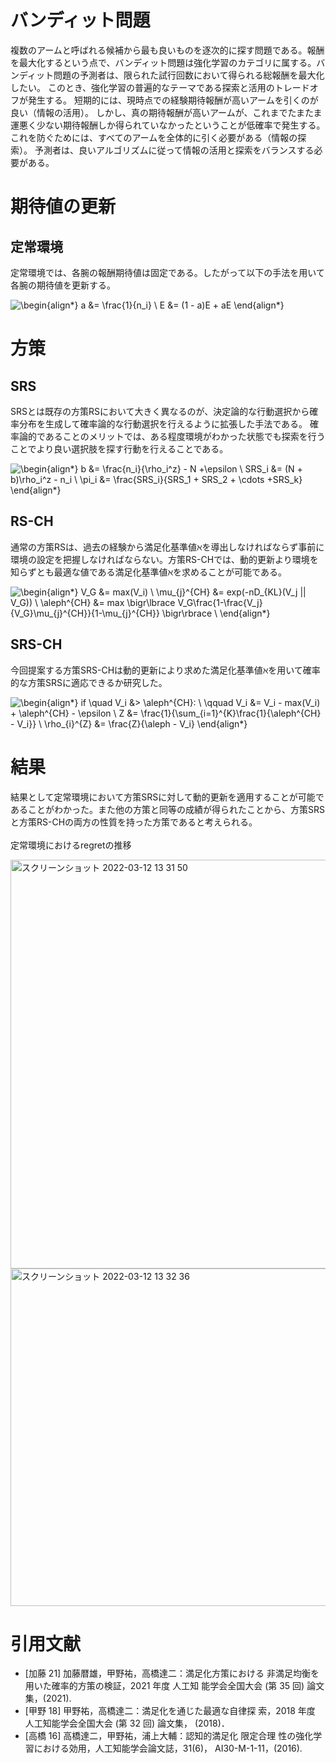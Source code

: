 # バンディット問題
複数のアームと呼ばれる候補から最も良いものを逐次的に探す問題である。報酬を最大化するという点で、バンディット問題は強化学習のカテゴリに属する。バンディット問題の予測者は、限られた試行回数において得られる総報酬を最大化したい。 このとき、強化学習の普遍的なテーマである探索と活用のトレードオフが発生する。 短期的には、現時点での経験期待報酬が高いアームを引くのが良い（情報の活用）。 しかし、真の期待報酬が高いアームが、これまでたまたま運悪く少ない期待報酬しか得られていなかったということが低確率で発生する。 これを防ぐためには、すべてのアームを全体的に引く必要がある（情報の探索）。 予測者は、良いアルゴリズムに従って情報の活用と探索をバランスする必要がある。

# 期待値の更新
## 定常環境
定常環境では、各腕の報酬期待値は固定である。したがって以下の手法を用いて各腕の期待値を更新する。

![\begin{align*}
a &= \frac{1}{n_i} \\
E &= (1 - a)E + aE
\end{align*}
](https://render.githubusercontent.com/render/math?math=%5Cdisplaystyle+%5Cbegin%7Balign%2A%7D%0Aa+%26%3D+%5Cfrac%7B1%7D%7Bn_i%7D+%5C%5C%0AE+%26%3D+%281+-+a%29E+%2B+aE%0A%5Cend%7Balign%2A%7D%0A)

# 方策
## SRS
SRSとは既存の方策RSにおいて大きく異なるのが、決定論的な行動選択から確率分布を生成して確率論的な行動選択を行えるように拡張した手法である。
確率論的であることのメリットでは、ある程度環境がわかった状態でも探索を行うことでより良い選択肢を探す行動を行えることである。

![\begin{align*}
 b  &= \frac{n_i}{\rho_i^z} -  N +\epsilon \\
SRS_i &=  (N + b)\rho_i^z - n_i  \\
\pi_i &=  \frac{SRS_i}{SRS_1 + SRS_2 + \cdots +SRS_k}
\end{align*}
](https://render.githubusercontent.com/render/math?math=%5Cdisplaystyle+%5Cbegin%7Balign%2A%7D%0A+b++%26%3D+%5Cfrac%7Bn_i%7D%7B%5Crho_i%5Ez%7D+-++N+%2B%5Cepsilon+%5C%5C%0ASRS_i+%26%3D++%28N+%2B+b%29%5Crho_i%5Ez+-+n_i++%5C%5C%0A%5Cpi_i+%26%3D++%5Cfrac%7BSRS_i%7D%7BSRS_1+%2B+SRS_2+%2B+%5Ccdots+%2BSRS_k%7D%0A%5Cend%7Balign%2A%7D%0A)

## RS-CH
通常の方策RSは、過去の経験から満足化基準値ℵを導出しなければならず事前に環境の設定を把握しなければならない。方策RS-CHでは、動的更新より環境を知らずとも最適な値である満足化基準値ℵを求めることが可能である。

![\begin{align*}
V_G &=  max(V_i) \\
\mu_{j}^{CH} &= exp(-nD_{KL}(V_j  || V_G)) \\
\aleph^{CH} &= max \bigr\lbrace V_G\frac{1-\frac{V_j}{V_G}\mu_{j}^{CH}}{1-\mu_{j}^{CH}} \bigr\rbrace \\
\end{align*}
](https://render.githubusercontent.com/render/math?math=%5Cdisplaystyle+%5Cbegin%7Balign%2A%7D%0AV_G+%26%3D++max%28V_i%29+%5C%5C%0A%5Cmu_%7Bj%7D%5E%7BCH%7D+%26%3D+exp%28-nD_%7BKL%7D%28V_j++%7C%7C+V_G%29%29+%5C%5C%0A%5Caleph%5E%7BCH%7D+%26%3D+max+%5Cbigr%5Clbrace+V_G%5Cfrac%7B1-%5Cfrac%7BV_j%7D%7BV_G%7D%5Cmu_%7Bj%7D%5E%7BCH%7D%7D%7B1-%5Cmu_%7Bj%7D%5E%7BCH%7D%7D+%5Cbigr%5Crbrace+%5C%5C%0A%5Cend%7Balign%2A%7D%0A)

## SRS-CH
今回提案する方策SRS-CHは動的更新により求めた満足化基準値ℵを用いて確率的な方策SRSに適応できるか研究した。

![\begin{align*}
if \quad V_i &> \aleph^{CH}: \\
\qquad V_i &= V_i - max(V_i) + \aleph^{CH} - \epsilon  \\
Z &= \frac{1}{\sum_{i=1}^{K}\frac{1}{\aleph^{CH} - V_i}} \\
\rho_{i}^{Z} &= \frac{Z}{\aleph - V_i}
\end{align*}
](https://render.githubusercontent.com/render/math?math=%5Cdisplaystyle+%5Cbegin%7Balign%2A%7D%0Aif+%5Cquad+V_i+%26%3E+%5Caleph%5E%7BCH%7D%3A+%5C%5C%0A%5Cqquad+V_i+%26%3D+V_i+-+max%28V_i%29+%2B+%5Caleph%5E%7BCH%7D+-+%5Cepsilon++%5C%5C%0AZ+%26%3D+%5Cfrac%7B1%7D%7B%5Csum_%7Bi%3D1%7D%5E%7BK%7D%5Cfrac%7B1%7D%7B%5Caleph%5E%7BCH%7D+-+V_i%7D%7D+%5C%5C%0A%5Crho_%7Bi%7D%5E%7BZ%7D+%26%3D+%5Cfrac%7BZ%7D%7B%5Caleph+-+V_i%7D%0A%5Cend%7Balign%2A%7D%0A)

# 結果
結果として定常環境において方策SRSに対して動的更新を適用することが可能であることがわかった。また他の方策と同等の成績が得られたことから、方策SRSと方策RS-CHの両方の性質を持った方策であると考えられる。<br><br>
定常環境におけるregretの推移

<img width="654" alt="スクリーンショット 2022-03-12 13 31 50" src="https://user-images.githubusercontent.com/95354321/158003729-2199c846-fada-4280-89ab-405caa7e7145.png">

<img width="540" alt="スクリーンショット 2022-03-12 13 32 36" src="https://user-images.githubusercontent.com/95354321/158003751-a38dd1c5-fa70-440d-90c0-2359bd5c3eff.png">

# 引用文献
* [加藤 21] 加藤暦雄，甲野祐，高橋達二：満足化方策における
非満足均衡を用いた確率的方策の検証，2021 年度 人工知
能学会全国大会 (第 35 回) 論文集，(2021).
* [甲野 18] 甲野祐，高橋達二：満足化を通じた最適な自律探
索，2018 年度 人工知能学会全国大会 (第 32 回) 論文集，
(2018)．
* [高橋 16] 高橋達二，甲野祐，浦上大輔：認知的満足化 限定合理
性の強化学習における効用，人工知能学会論文誌，31(6)，
AI30-M-1-11，(2016).
